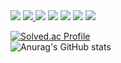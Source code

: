 <img src="https://capsule-render.vercel.app/api?type=waving&&color=0:9678B7,100:92B2C2&height=200&section=header&text=Hi!%20i'm%20Yunchan&fontSize=70&fontColor=FFFFFF" />


<a href="https://yunchan97.tistory.com/">
<img src="https://img.shields.io/badge/%20Blog-000000?style=flat&logo=tistory&logoColor=white&link=https://yunchan97.tistory.com/"/>
</a>
<img src="https://img.shields.io/badge/C-A8B9CC?style=flat&logo=c&logoColor=white"/>
<img src="https://img.shields.io/badge/Java-007396?style=flat&logo=java&logoColor=white"/>
<img src="https://img.shields.io/badge/Python-3776AB?style=flat&logo=python&logoColor=white"/>
<img src="https://img.shields.io/badge/Spring-6DB33F?style=flat&logo=spring&logoColor=white"/>
<img src="https://img.shields.io/badge/Spring%20Boot-6DB33F?style=flat&logo=springboot&logoColor=white"/>

[![Solved.ac Profile](http://mazassumnida.wtf/api/generate_badge?boj=dbscks97)](https://solved.ac/dbscks97)<br/>
![Anurag's GitHub stats](https://github-readme-stats.vercel.app/api?username=dbscks97&show_icons=true&theme=tokyonight)
